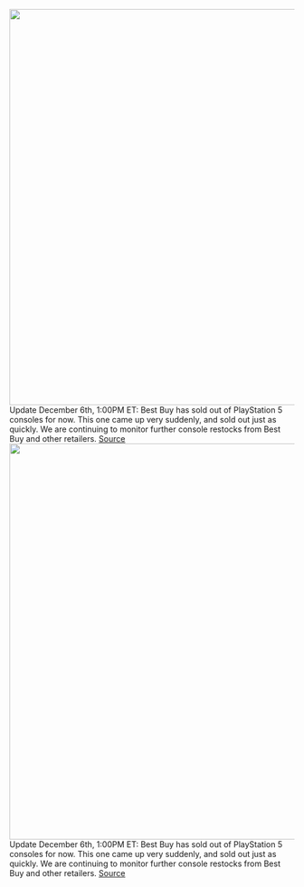 <img src='https://cdn.vox-cdn.com/thumbor/p2b5QBGKekDJtH8a2j_Rve5ZihE=/0x0:2040x1360/1200x800/filters:focal(857x517:1183x843)/cdn.vox-cdn.com/uploads/chorus_image/image/70235650/acastro_210511_1777_psRestock_0006.0.jpg' width='700px' /><br/>
Update December 6th, 1:00PM ET: Best Buy has sold out of PlayStation 5 consoles for now. This one came up very suddenly, and sold out just as quickly. We are continuing to monitor further console restocks from Best Buy and other retailers.
<a href='https://www.theverge.com/2021/12/6/22798682/playstation-5-restock-available-best-buy-queue'> Source <a/><img src='https://cdn.vox-cdn.com/thumbor/p2b5QBGKekDJtH8a2j_Rve5ZihE=/0x0:2040x1360/1200x800/filters:focal(857x517:1183x843)/cdn.vox-cdn.com/uploads/chorus_image/image/70235650/acastro_210511_1777_psRestock_0006.0.jpg' width='700px' /><br/>
Update December 6th, 1:00PM ET: Best Buy has sold out of PlayStation 5 consoles for now. This one came up very suddenly, and sold out just as quickly. We are continuing to monitor further console restocks from Best Buy and other retailers.
<a href='https://www.theverge.com/2021/12/6/22798682/playstation-5-restock-available-best-buy-queue'> Source <a/>